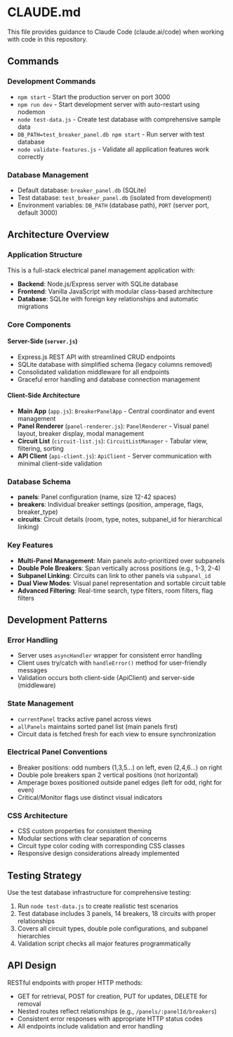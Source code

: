 # CLAUDE.md

This file provides guidance to Claude Code (claude.ai/code) when working with code in this repository.

## Commands

### Development Commands
- `npm start` - Start the production server on port 3000
- `npm run dev` - Start development server with auto-restart using nodemon
- `node test-data.js` - Create test database with comprehensive sample data  
- `DB_PATH=test_breaker_panel.db npm start` - Run server with test database
- `node validate-features.js` - Validate all application features work correctly

### Database Management
- Default database: `breaker_panel.db` (SQLite)
- Test database: `test_breaker_panel.db` (isolated from development)
- Environment variables: `DB_PATH` (database path), `PORT` (server port, default 3000)

## Architecture Overview

### Application Structure
This is a full-stack electrical panel management application with:
- **Backend**: Node.js/Express server with SQLite database
- **Frontend**: Vanilla JavaScript with modular class-based architecture  
- **Database**: SQLite with foreign key relationships and automatic migrations

### Core Components

#### Server-Side (`server.js`)
- Express.js REST API with streamlined CRUD endpoints
- SQLite database with simplified schema (legacy columns removed)
- Consolidated validation middleware for all endpoints
- Graceful error handling and database connection management

#### Client-Side Architecture
- **Main App** (`app.js`): `BreakerPanelApp` - Central coordinator and event management
- **Panel Renderer** (`panel-renderer.js`): `PanelRenderer` - Visual panel layout, breaker display, modal management
- **Circuit List** (`circuit-list.js`): `CircuitListManager` - Tabular view, filtering, sorting
- **API Client** (`api-client.js`): `ApiClient` - Server communication with minimal client-side validation

### Database Schema
- **panels**: Panel configuration (name, size 12-42 spaces)
- **breakers**: Individual breaker settings (position, amperage, flags, breaker_type)
- **circuits**: Circuit details (room, type, notes, subpanel_id for hierarchical linking)

### Key Features
- **Multi-Panel Management**: Main panels auto-prioritized over subpanels
- **Double Pole Breakers**: Span vertically across positions (e.g., 1-3, 2-4)
- **Subpanel Linking**: Circuits can link to other panels via `subpanel_id`
- **Dual View Modes**: Visual panel representation and sortable circuit table
- **Advanced Filtering**: Real-time search, type filters, room filters, flag filters

## Development Patterns

### Error Handling
- Server uses `asyncHandler` wrapper for consistent error handling
- Client uses try/catch with `handleError()` method for user-friendly messages
- Validation occurs both client-side (ApiClient) and server-side (middleware)

### State Management
- `currentPanel` tracks active panel across views
- `allPanels` maintains sorted panel list (main panels first)
- Circuit data is fetched fresh for each view to ensure synchronization

### Electrical Panel Conventions
- Breaker positions: odd numbers (1,3,5...) on left, even (2,4,6...) on right
- Double pole breakers span 2 vertical positions (not horizontal)
- Amperage boxes positioned outside panel edges (left for odd, right for even)
- Critical/Monitor flags use distinct visual indicators

### CSS Architecture
- CSS custom properties for consistent theming
- Modular sections with clear separation of concerns
- Circuit type color coding with corresponding CSS classes
- Responsive design considerations already implemented

## Testing Strategy

Use the test database infrastructure for comprehensive testing:
1. Run `node test-data.js` to create realistic test scenarios
2. Test database includes 3 panels, 14 breakers, 18 circuits with proper relationships
3. Covers all circuit types, double pole configurations, and subpanel hierarchies
4. Validation script checks all major features programmatically

## API Design

RESTful endpoints with proper HTTP methods:
- GET for retrieval, POST for creation, PUT for updates, DELETE for removal
- Nested routes reflect relationships (e.g., `/panels/:panelId/breakers`)
- Consistent error responses with appropriate HTTP status codes
- All endpoints include validation and error handling